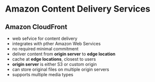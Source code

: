 # Amazon Content Delivery Services
## Amazon CloudFront
- web sefvice for content delivery
- integrates with pther Amazon Web Services
- no required minimal commitment
- deliver content from **origin server** to **edge location**
- cache at **edge locations**, closest to users
- **origin server** is either S3 or custom origin
- can store original files on multiple origin servers
- supports multiple media types
